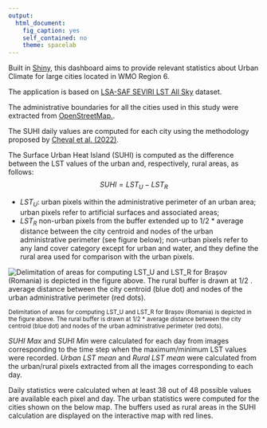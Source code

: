 ```yaml
---
output: 
  html_document: 
    fig_caption: yes
    self_contained: no
    theme: spacelab
---
```


<script src="https://cdnjs.cloudflare.com/ajax/libs/mathjax/2.7.5/MathJax.js?config=TeX-AMS_CHTML.js"></script>

Built in [Shiny](https://shiny.rstudio.com/), this dashboard aims to provide relevant  statistics about Urban Climate for large cities located in WMO Region 6.

The application is based on [LSA-SAF SEVIRI LST All Sky](https://landsaf.ipma.pt/en/products/land-surface-temperature/mlstas/) dataset.

The administrative boundaries for all the cities used in this study were extracted from [OpenStreetMap.](https://wiki.openstreetmap.org/wiki/Tag:boundary%3Dadministrative#10_admin_level_values_for_specific_countries).

The SUHI daily values are computed for each city using the methodology proposed by [Cheval et al. (2022)](https://www.sciencedirect.com/science/article/pii/S2212095521002868).

The Surface Urban Heat Island (SUHI) is computed as the difference between the LST values of the urban and, respectively, rural areas, as follows: $$SUHI = LST_U - LST_R$$

-   $LST_U$: urban pixels within the administrative perimeter of an urban area; urban pixels refer to artificial surfaces and associated areas;
-   $LST_R$ non-urban pixels from the buffer extended up to 1/2 \* average distance between the city centroid and nodes of the urban administrative perimeter (see figure below); non-urban pixels refer to any land cover category except for urban and water, and they define the rural area used for comparison with the urban pixels.

![Delimitation of areas for computing LST_U and LST_R for Brașov (Romania) is depicted in the figure above. The rural buffer is drawn at 1/2 . average distance between the city centroid (blue dot) and nodes of the urban administrative perimeter (red dots).](https://ars.els-cdn.com/content/image/1-s2.0-S2212095521002868-gr3.jpg) <br>
<p><sup>Delimitation of areas for computing LST_U and LST_R for Brașov (Romania) is depicted in the figure above. The rural buffer is drawn at 1/2 * average distance between the city centroid (blue dot) and nodes of the urban administrative perimeter (red dots).</sup></p>

*SUHI Max* and *SUHI Min* were calculated for each day from images corresponding to the time step when the maximum/minimum LST values were recorded. *Urban LST mean* and *Rural LST mean* were calculated from the urban/rural pixels extracted from all the images corresponding to each day.

Daily statistics were calculated when at least 38 out of 48 possible values are available each pixel and day. The urban statistics were computed for the cities shown on the below map. 
The buffers used as rural areas in the SUHI calculation are displayed on the interactive map with red lines.


